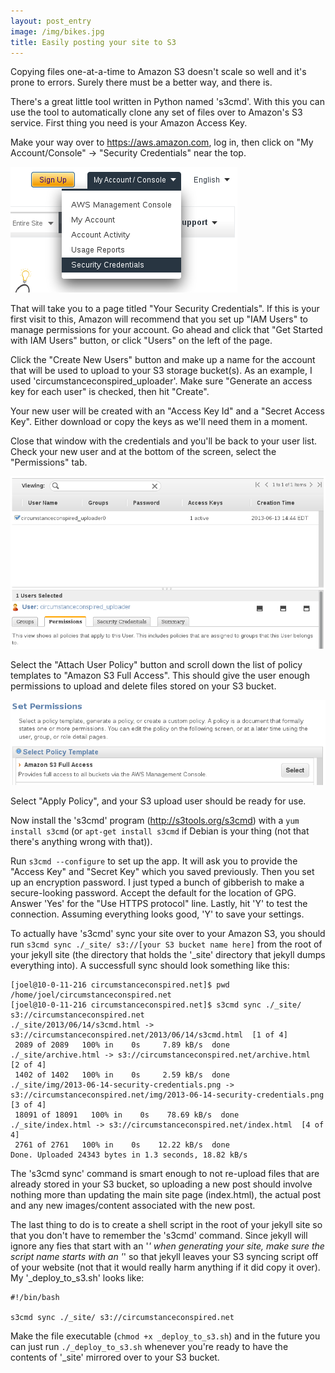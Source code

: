 ```yaml
---
layout: post_entry
image: /img/bikes.jpg
title: Easily posting your site to S3
---
```


Copying files one-at-a-time to Amazon S3 doesn't scale so well and it's prone to errors.  Surely there must be a better way, and there is.

<!--more-->

There's a great little tool written in Python named 's3cmd'.  With this you can use the tool to automatically clone any set of files over to Amazon's S3 service.  First thing you need is your Amazon Access Key.

Make your way over to <https://aws.amazon.com>, log in, then click on "My Account/Console" -> "Security Credentials" near the top.

![security credentials](/img/2013-06-14-security-credentials.png)

That will take you to a page titled "Your Security Credentials".  If this is your first visit to this, Amazon will recommend that you set up "IAM Users" to manage permissions for your account.  Go ahead and click that "Get Started with IAM Users" button, or click "Users" on the left of the page.

Click the "Create New Users" button and make up a name for the account that will be used to upload to your S3 storage bucket(s).  As an example, I used 'circumstanceconspired_uploader'.  Make sure "Generate an access key for each user" is checked, then hit "Create".

Your new user will be created with an "Access Key Id" and a "Secret Access Key".  Either download or copy the keys as we'll need them in a moment.

Close that window with the credentials and you'll be back to your user list.  Check your new user and at the bottom of the screen, select the "Permissions" tab.

![user permissions](/img/2013-06-14-user-permissions.png)

Select the "Attach User Policy" button and scroll down the list of policy templates to "Amazon S3 Full Access".  This should give the user enough permissions to upload and delete files stored on your S3 bucket.

![user s3 permissions](/img/2013-06-14-user-s3-permissions.png)

Select "Apply Policy", and your S3 upload user should be ready for use.

Now install the 's3cmd' program (<http://s3tools.org/s3cmd>) with a `yum install s3cmd` (or `apt-get install s3cmd` if Debian is your thing (not that there's anything wrong with that)).

Run `s3cmd --configure` to set up the app.  It will ask you to provide the "Access Key" and "Secret Key" which you saved previously.  Then you set up an encryption password.  I just typed a bunch of gibberish to make a secure-looking password.  Accept the default for the location of GPG.  Answer 'Yes' for the "Use HTTPS protocol" line.  Lastly, hit 'Y' to test the connection.  Assuming everything looks good, 'Y' to save your settings.

To actually have 's3cmd' sync your site over to your Amazon S3, you should run `s3cmd sync ./_site/ s3://[your S3 bucket name here]` from the root of your jekyll site (the directory that holds the '_site' directory that jekyll dumps everything into).  A successfull sync should look something like this:

    [joel@10-0-11-216 circumstanceconspired.net]$ pwd
    /home/joel/circumstanceconspired.net
    [joel@10-0-11-216 circumstanceconspired.net]$ s3cmd sync ./_site/ s3://circumstanceconspired.net
    ./_site/2013/06/14/s3cmd.html -> s3://circumstanceconspired.net/2013/06/14/s3cmd.html  [1 of 4]
     2089 of 2089   100% in    0s     7.89 kB/s  done
    ./_site/archive.html -> s3://circumstanceconspired.net/archive.html  [2 of 4]
     1402 of 1402   100% in    0s     2.59 kB/s  done
    ./_site/img/2013-06-14-security-credentials.png -> s3://circumstanceconspired.net/img/2013-06-14-security-credentials.png  [3 of 4]
     18091 of 18091   100% in    0s    78.69 kB/s  done
    ./_site/index.html -> s3://circumstanceconspired.net/index.html  [4 of 4]
     2761 of 2761   100% in    0s    12.22 kB/s  done
    Done. Uploaded 24343 bytes in 1.3 seconds, 18.82 kB/s

The 's3cmd sync' command is smart enough to not re-upload files that are already stored in your S3 bucket, so uploading a new post should involve nothing more than updating the main site page (index.html), the actual post and any new images/content associated with the new post.

The last thing to do is to create a shell script in the root of your jekyll site so that you don't have to remember the 's3cmd' command.  Since jekyll will ignore any fies that start with an '_' when generating your site, make sure the script name starts with an '_' so that jekyll leaves your S3 syncing script off of your website (not that it would really harm anything if it did copy it over).  My '_deploy_to_s3.sh' looks like:

    #!/bin/bash

    s3cmd sync ./_site/ s3://circumstanceconspired.net

Make the file executable (`chmod +x _deploy_to_s3.sh`) and in the future you can just run `./_deploy_to_s3.sh` whenever you're ready to have the contents of '_site' mirrored over to your S3 bucket.

